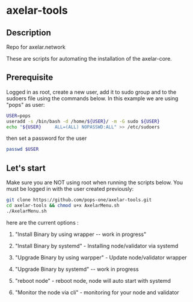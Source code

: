 # axelar-tools

## Description

Repo for axelar.network

These are scripts for automating the installation of the axelar-core.

## Prerequisite

Logged in as root, create a new user, add it to sudo group and to the sudoers file using the commands below. 
In this example we are using "pops" as user:

```bash
USER=pops
useradd -s /bin/bash -d /home/${USER}/ -m -G sudo ${USER}
echo "${USER}     ALL=(ALL) NOPASSWD:ALL" >> /etc/sudoers
```

then set a password for the user

```bash
passwd $USER
```

## Let's start

Make sure you are NOT using root when running the scripts below. You must be logged in with the user created previously:

```bash
git clone https://github.com/pops-one/axelar-tools.git
cd axelar-tools && chmod u+x AxelarMenu.sh
./AxelarMenu.sh
```

here are the current options :

1. "Install Binary by using wrapper -- work in progress"

2. "Install Binary by systemd" - Installing node/validator via systemd

3. "Upgrade Binary by using warpper" - Update node/validator wrapper

4. "Upgrade Binary by systemd" -- work in progress

5. "reboot node" - reboot node, node will auto start with systemd

6. "Monitor the node via cli" - monitoring for your node and validator